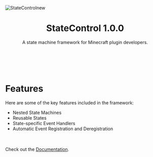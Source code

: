 ![StateControlnew](https://user-images.githubusercontent.com/67430834/215279037-12290399-bbe5-46a4-b221-8978e643ff94.png)

<h1 align="center">StateControl 1.0.0</h1>
<p align="center">A state machine framework for Minecraft plugin developers.</p>

<br><br><br><br>

# Features
Here are some of the key features included in the framework:
- Nested State Machines
- Reusable States
- State-specific Event Handlers
- Automatic Event Registration and Deregistration

<br><br>
Check out the [Documentation]().

